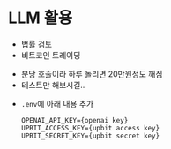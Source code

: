 # LLM 활용
* 법률 검토
* 비트코인 트레이딩
- 분당 호출이라 하루 돌리면 20만원정도 깨짐
- 테스트만 해보시길..
* `.env`에 아래 내용 추가
    ``` 
    OPENAI_API_KEY={openai key}
    UPBIT_ACCESS_KEY={upbit access key}
    UPBIT_SECRET_KEY={upbit secret key} 
    ```